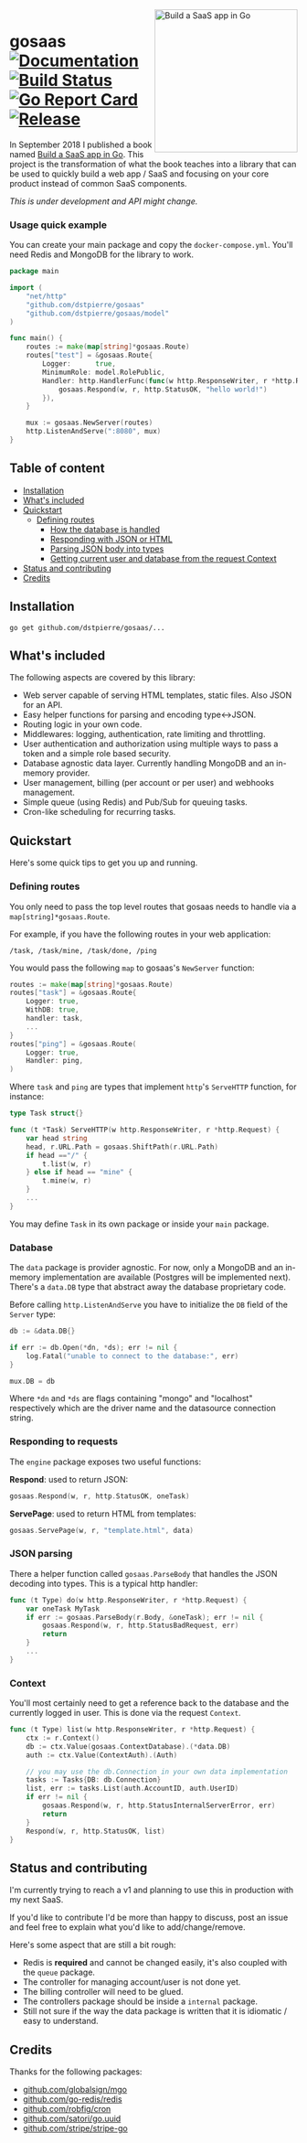 <a href="https://buildsaasappingo.com/" title="Build a SaaS app in Go">
	<img src="https://buildsaasappingo.com/public/basaig.jpg" alt="Build a SaaS app in Go" align="right" height="250" />
</a>

# gosaas [![Documentation](https://godoc.org/github.com/dstpierre/gosaas?status.svg)](http://godoc.org/github.com/dstpierre/gosaas) [![Build Status](https://travis-ci.org/dstpierre/gosaas.svg?branch=master)](https://travis-ci.org/dstpierre/gosaas) [![Go Report Card](https://goreportcard.com/badge/github.com/dstpierre/gosaas)](https://goreportcard.com/report/github.com/dstpierre/gosaas)  [![Release](https://img.shields.io/github/release/dstpierre/gosaas.svg?label=Release)](https://github.com/dstpierre/gosaas/releases)

In September 2018 I published a book named [Build a SaaS app in Go](https://buildsaasappingo.com/). This project is the transformation of what the book teaches into a library that can be used to quickly build a web app / SaaS and focusing on your core product instead of common SaaS components.

*This is under development and API might change.*

### Usage quick example

You can create your main package and copy the `docker-compose.yml`. You'll need Redis and MongoDB for the library to work.

```go
package main

import (
	"net/http"
	"github.com/dstpierre/gosaas"
	"github.com/dstpierre/gosaas/model"
)

func main() {
	routes := make(map[string]*gosaas.Route)
	routes["test"] = &gosaas.Route{
		Logger:      true,
		MinimumRole: model.RolePublic,
		Handler: http.HandlerFunc(func(w http.ResponseWriter, r *http.Request) {
			gosaas.Respond(w, r, http.StatusOK, "hello world!")
		}),
	}

	mux := gosaas.NewServer(routes)
	http.ListenAndServe(":8080", mux)
}
```

## Table of content

* [Installation](#installation)
* [What's included](#what-s-included)
* [Quickstart](#quickstart)
  - [Defining routes](#defining-routes)
	- [How the database is handled](#database)
	- [Responding with JSON or HTML](#responding-to-requests)
	- [Parsing JSON body into types](#json-parsing)
	- [Getting current user and database from the request Context](#context)
* [Status and contributing](#status-and-contributing)
* [Credits](#credits)

## Installation

`go get github.com/dstpierre/gosaas/...`

## What's included

The following aspects are covered by this library:

* Web server capable of serving HTML templates, static files. Also JSON for an API.
* Easy helper functions for parsing and encoding type<->JSON.
* Routing logic in your own code.
* Middlewares: logging, authentication, rate limiting and throttling.
* User authentication and authorization using multiple ways to pass a token and a simple role based security.
* Database agnostic data layer. Currently handling MongoDB and an in-memory provider.
* User management, billing (per account or per user) and webhooks management.
* Simple queue (using Redis) and Pub/Sub for queuing tasks.
* Cron-like scheduling for recurring tasks.

## Quickstart

Here's some quick tips to get you up and running.

### Defining routes

You only need to pass the top level routes that gosaas needs to handle via a `map[string]*gosaas.Route`.

For example, if you have the following routes in your web application:

`/task, /task/mine, /task/done, /ping`

You would pass the following `map` to gosaas's `NewServer` function:

```go
routes := make(map[string]*gosaas.Route)
routes["task"] = &gosaas.Route{
	Logger: true,
	WithDB: true,
	handler: task,
	...
}
routes["ping"] = &gosaas.Route(
	Logger: true,
	Handler: ping,
)
```

Where `task` and `ping` are types that implement `http`'s `ServeHTTP` function, for instance:

```go
type Task struct{}

func (t *Task) ServeHTTP(w http.ResponseWriter, r *http.Request) {
	var head string
	head, r.URL.Path = gosaas.ShiftPath(r.URL.Path)
	if head =="/" {
		t.list(w, r)
	} else if head == "mine" {
		t.mine(w, r)
	}
	...
}
```

You may define `Task` in its own package or inside your `main` package.

### Database

The `data` package is provider agnostic. For now, only a MongoDB and an in-memory implementation are available (Postgres will be implemented next). There's a `data.DB` type that abstract away the database proprietary code.

Before calling `http.ListenAndServe` you have to initialize the `DB` field of the `Server` type:

```go
db := &data.DB{}

if err := db.Open(*dn, *ds); err != nil {
	log.Fatal("unable to connect to the database:", err)
}

mux.DB = db
```

Where `*dn` and `*ds` are flags containing "mongo" and "localhost" respectively which are the driver name and the datasource connection string.

### Responding to requests

The `engine` package exposes two useful functions:

**Respond**: used to return JSON:

```go
gosaas.Respond(w, r, http.StatusOK, oneTask)
```

**ServePage**: used to return HTML from templates:

```go
gosaas.ServePage(w, r, "template.html", data)
```

### JSON parsing

There a helper function called `gosaas.ParseBody` that handles the JSON decoding into types. This is a typical http handler:

```go
func (t Type) do(w http.ResponseWriter, r *http.Request) {
	var oneTask MyTask
	if err := gosaas.ParseBody(r.Body, &oneTask); err != nil {
		gosaas.Respond(w, r, http.StatusBadRequest, err)
		return
	}
	...
}
```

### Context

You'll most certainly need to get a reference back to the database and the currently 
logged in user. This is done via the request `Context`.

```go
func (t Type) list(w http.ResponseWriter, r *http.Request) {
	ctx := r.Context()
	db := ctx.Value(gosaas.ContextDatabase).(*data.DB)
	auth := ctx.Value(ContextAuth).(Auth)

	// you may use the db.Connection in your own data implementation
	tasks := Tasks{DB: db.Connection}
	list, err := tasks.List(auth.AccountID, auth.UserID)
	if err != nil {
		gosaas.Respond(w, r, http.StatusInternalServerError, err)
		return
	}
	Respond(w, r, http.StatusOK, list)
}
```

## Status and contributing

I'm currently trying to reach a v1 and planning to use this in production with my next SaaS.

If you'd like to contribute I'd be more than happy to discuss, post an issue and feel free to 
explain what you'd like to add/change/remove.

Here's some aspect that are still a bit rough:

* Redis is **required** and cannot be changed easily, it's also coupled with the `queue` package.
* The controller for managing account/user is not done yet.
* The billing controller will need to be glued.
* The controllers package should be inside a `internal` package.
* Still not sure if the way the data package is written that it is idiomatic / easy to understand.

## Credits

Thanks for the following packages:

* [github.com/globalsign/mgo](https://github.com/globalsign/mgo)
* [github.com/go-redis/redis](https://github.com/go-redis/redis)
* [github.com/robfig/cron](https://github.com/robfig/cron)
* [github.com/satori/go.uuid](https://github.com/satori/go.uuid)
* [github.com/stripe/stripe-go](https://github.com/stripe/stripe-go)